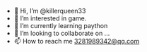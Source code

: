 - 👋 Hi, I’m @killerqueen33
- 👀 I’m interested in game.
- 🌱 I’m currently learning paython
- 💞️ I’m looking to collaborate on ...
- 📫 How to reach me 3281989342@qq.com

<!---
killerqueen33/killerqueen33 is a ✨ special ✨ repository because its `README.md` (this file) appears on your GitHub profile.
You can click the Preview link to take a look at your changes.
--->
